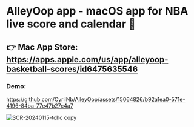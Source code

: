 # AlleyOop app - macOS app for NBA live score and calendar 🏀

## 👉 Mac App Store: https://apps.apple.com/us/app/alleyoop-basketball-scores/id6475635546


### Demo:
https://github.com/CyrilNb/AlleyOop/assets/15064826/b92a1ea0-571e-4196-84ba-77e47b27c4a7


![SCR-20240115-tchc copy](https://github.com/CyrilNb/AlleyOop/assets/15064826/311072c3-8e63-4486-a80e-cb9b09f4c7a8)

